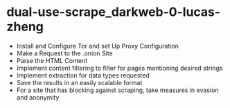 # dual-use-scrape_darkweb-0-lucas-zheng

- Install and Configure Tor and set Up Proxy Configuration
- Make a Request to the .onion Site
- Parse the HTML Content
- Implement content filtering to filter for pages mentioning desired strings
- Implement extraction for data types requested
- Save the results in an easily scalable format
- For a site that has blocking against scraping, take measures in evasion and anonymity
